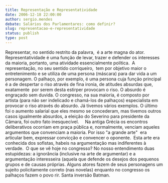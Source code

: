 ```yaml
---
title: Representação e Representatividade
date: 2006-12-18 22:00:00
author: sergio.mendes
debate: Salários dos Parlamentares: como definir?
slug: representacao-e-representatividade
status: publish 
type: post
---
```


Representar, no sentido restrito da palavra,  é a arte magna do ator. Representatividade é uma função de levar, trazer e defender os interesses da maioria, portanto, uma atividade essencialmente política.  A representação, no seu sentido corriqueiro,  tem por objetivo maior o  entretenimento e se utiliza de uma persona (máscara) para dar vida a um personagem. O palhaço, por exemplo, é uma persona cuja função principal é a de despertar o riso através de fina ironia, de atitudes absurdas que, exatamente  por serem desta estirper provocam o riso. O absurdo é engraçado sem duvida. O congresso, na sua maioria, é composto por artista (para não ser indelicado e chamá-los de palhaços) especialista em provocar o riso através do absurdo. Já tivemos vários exemplos. O último foi o aumento salarial que eles mesmo se concederam, mas tivemos outros casos igualmente absurdos, a eleição do Severino para presidente da Cãmara, foi outro fato inesquecível.     Na antiga Grécia os encontros deliberativos ocorriam em praça pública e, normalmente, venciam aqueles argumentos que convenciam a maioria. Por isso "a grande arte"  era articular bem, expressar convicção e convencer o oponente.  Esta arte era conhecida dos sofistas, habeis na argumentação mas indiferentes à verdade.  O que se vê hoje no congresso? No nosso entendimento duas estupidezas: a ignorância (inclusive na arte de argumentar) e a argumentação interesseira (aquela que defende os desejos dos pequenos grupos e de causas próprias. Alguns atores fazem de seus personagens um sujeito policitamente correto (nas novelas) enquanto no congresso os palhaços fazem o povo rir. Santa inversão Batman.

